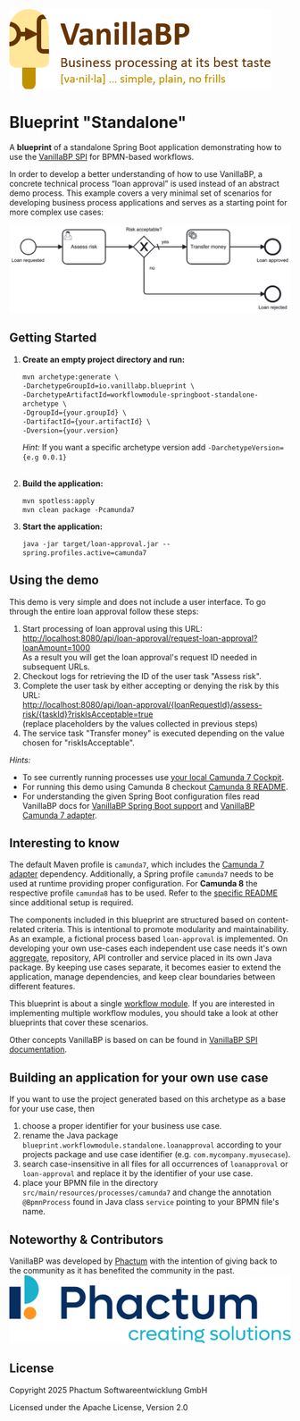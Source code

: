 ![VanillaBP](readme/vanillabp-headline.png)

# Blueprint "Standalone"

A **blueprint** of a standalone Spring Boot application demonstrating how to
use the [VanillaBP SPI](https://github.com/vanillabp/spi-for-java) for BPMN-based workflows.

In order to develop a better understanding of how to use VanillaBP,
a concrete technical process “loan approval” is used instead of an abstract
demo process. This
example covers a very minimal set of scenarios for developing business process applications and serves as a starting
point for more complex use cases:

![loan_approval.bpmn](readme/loan-approval-process.png)

## Getting Started

1. **Create an empty project directory and run:**

   ```shell
   mvn archetype:generate \
   -DarchetypeGroupId=io.vanillabp.blueprint \
   -DarchetypeArtifactId=workflowmodule-springboot-standalone-archetype \
   -DgroupId={your.groupId} \
   -DartifactId={your.artifactId} \
   -Dversion={your.version}
   ```

   *Hint:* If you want a specific archetype version add `-DarchetypeVersion={e.g 0.0.1}`
   <br>&nbsp;

2. **Build the application:**

   ```shell
   mvn spotless:apply
   mvn clean package -Pcamunda7
   ```
3. **Start the application:**

   ```shell
   java -jar target/loan-approval.jar --spring.profiles.active=camunda7
   ```

## Using the demo

This demo is very simple and does not include a user interface. To go through the
entire loan approval follow these steps:

1. Start processing of loan approval using this URL:<br>
   [http://localhost:8080/api/loan-approval/request-loan-approval?loanAmount=1000](http://localhost:8080/api/loan-approval/request-loan-approval?loanAmount=1000)<br>
   As a result you will get the loan approval's request ID needed in subsequent URLs.
2. Checkout logs for retrieving the ID of the user task "Assess risk".
3. Complete the user task by either accepting or denying the risk by this URL:<br>
   [http://localhost:8080/api/loan-approval/{loanRequestId}/assess-risk/{taskId}?riskIsAcceptable=true](http://localhost:8080/api/loan-approval/{loanRequestId}/assess-risk/{taskId}?riskIsAcceptable=true)<br>
   (replace placeholders by the values collected in previous steps)
4. The service task "Transfer money" is executed depending on the value chosen for "riskIsAcceptable".

*Hints:*
- To see currently running processes use [your local Camunda 7 Cockpit](http://localhost:8080/camunda).
- For running this demo using Camunda 8 checkout [Camunda 8 README](./CAMUNDA8.md#setup-instructions).
- For understanding the given Spring Boot configuration files read VanillaBP docs
for [VanillaBP Spring Boot support](https://github.com/vanillabp/spring-boot-support)
and [VanillaBP Camunda 7 adapter](https://github.com/camunda-community-hub/vanillabp-camunda7-adapter/tree/main/spring-boot).

## Interesting to know

The default Maven profile is `camunda7`, which includes the [Camunda 7 adapter](https://github.com/camunda-community-hub/vanillabp-camunda7-adapter) dependency.
Additionally, a Spring profile `camunda7` needs to be used at runtime providing proper configuration.
For **Camunda 8** the respective profile `camunda8` has to be used.
Refer to the [specific README](./CAMUNDA8.md) since additional setup is required.

The components included in this blueprint are structured based on content-related criteria.
This is intentional to promote modularity and maintainability.
As an example, a fictional process based `loan-approval` is implemented. On developing your own
use-cases each independent use case needs it's own [aggregate](https://github.com/vanillabp/spi-for-java#process-specific-workflow-aggregate),
repository, API controller and service placed in its own Java package.
By keeping use cases separate, it becomes easier to extend the application, manage dependencies, and keep clear boundaries between different features.

This blueprint is about a single [workflow module](https://github.com/vanillabp/spring-boot-support#workflow-modules).
If you are interested in implementing multiple workflow modules, you should take a look at other blueprints that cover
these scenarios.

Other concepts VanillaBP is based on can be found in [VanillaBP SPI documentation](https://github.com/vanillabp/spi-for-java#concept).

## Building an application for your own use case

If you want to use the project generated based on this archetype
as a base for your use case, then

1. choose a proper identifier for your business use case.
2. rename the Java package `blueprint.workflowmodule.standalone.loanapproval` according to your
   projects package and use case identifier (e.g. `com.mycompany.myusecase`).
3. search case-insensitive in all files for all occurrences of
   `loanapproval` or `loan-approval` and replace it by the identifier of your
   use case.
4. place your BPMN file in the directory
   `src/main/resources/processes/camunda7` and change the annotation `@BpmnProcess`
   found in Java class `service` pointing to your BPMN file's name.

## Noteworthy & Contributors

VanillaBP was developed by [Phactum](https://www.phactum.at) with the intention of giving back to the community as it has benefited the community in the past.\
![Phactum](readme/phactum.png)

## License

Copyright 2025 Phactum Softwareentwicklung GmbH

Licensed under the Apache License, Version 2.0
